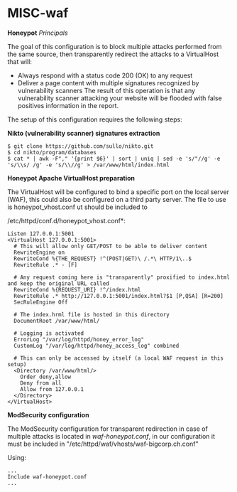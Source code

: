 # MISC-waf

**Honeypot**
*Principals*

The goal of this configuration is to block multiple attacks performed from the same source, then transparently redirect the attacks to a VirtualHost that will:
- Always respond with a status code 200 (OK) to any request
- Deliver a page content with multiple signatures recognized by vulnerability scanners
The result of this operation is that any vulnerability scanner attacking your website will be flooded with false positives information in the report.

The setup of this configuration requires the following steps:

**Nikto (vulnerability scanner) signatures extraction**
```
$ git clone https://github.com/sullo/nikto.git
$ cd nikto/program/databases
$ cat * | awk -F"," '{print $6}' | sort | uniq | sed -e 's/"//g' -e 's/\\s/ /g' -e 's/\\//g' > /var/www/html/index.html
```

**Honeypot Apache VirtualHost preparation**

The VirtualHost will be configured to bind a specific port on the local server (WAF), this could also be configured on a third party server.
The file to use is honeypot_vhost.conf ut should be included to 

/etc/httpd/conf.d/honeypot_vhost.conf*:
```
Listen 127.0.0.1:5001
<VirtualHost 127.0.0.1:5001>
  # This will allow only GET/POST to be able to deliver content
  RewriteEngine on
  RewriteCond %{THE_REQUEST} !^(POST|GET)\ /.*\ HTTP/1\..$
  RewriteRule .* - [F]

  # Any request coming here is "transparently" proxified to index.html and keep the original URL called
  RewriteCond %{REQUEST_URI} !^/index.html
  RewriteRule .* http://127.0.0.1:5001/index.html?$1 [P,QSA] [R=200]
  SecRuleEngine Off
  
  # The index.hrml file is hosted in this directory
  DocumentRoot /var/www/html/

  # Logging is activated
  ErrorLog "/var/log/httpd/honey_error_log"
  CustomLog "/var/log/httpd/honey_access_log" combined
  
  # This can only be accessed by itself (a local WAF request in this setup)
  <Directory /var/www/html/>
    Order deny,allow
    Deny from all
    Allow from 127.0.0.1
  </Directory>
</VirtualHost>
```

**ModSecurity configuration**

The ModSecurity configuration for transparent redirection in case of multiple attacks is located in *waf-honeypot.conf*, in our configuration it must be included in 
 "/etc/httpd/waf/vhosts/waf-bigcorp.ch.conf"

Using:
```
...
Include waf-honeypot.conf
...
```
